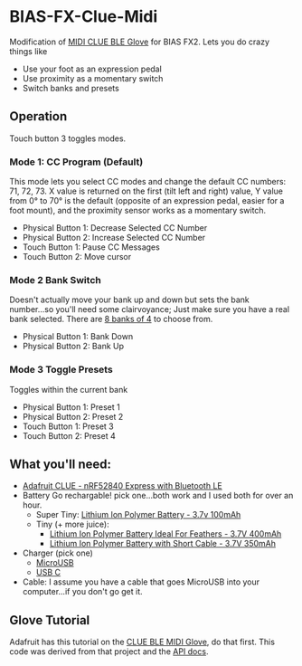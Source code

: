 # BIAS-FX-Clue-Midi

Modification of [MIDI CLUE BLE Glove](https://bit.ly/2PBzcX9) for BIAS
FX2.  Lets you do crazy things like
* Use your foot as an expression pedal
* Use proximity as a momentary switch
* Switch banks and presets

## Operation

Touch button 3 toggles modes. 

### Mode 1: CC Program (Default)

This mode lets you select CC modes and change the default CC numbers:
71, 72, 73.  X value is returned on the first (tilt left and right)
value, Y value from 0° to 70° is the default (opposite of an
expression pedal, easier for a foot mount), and the proximity sensor
works as a momentary switch.
 * Physical Button 1: Decrease Selected CC Number
 * Physical Button 2: Increase Selected CC Number
 * Touch Button 1: Pause CC Messages 
 * Touch Button 2: Move cursor

### Mode 2 Bank Switch

Doesn't actually move your bank up and down but sets the bank
number...so you'll need some clairvoyance; Just make sure you have a
real bank selected.  There are [8 banks of 4](https://bit.ly/3gK57kb)
to choose from.
 * Physical Button 1: Bank Down
 * Physical Button 2: Bank Up

### Mode 3 Toggle Presets

Toggles within the current bank
 * Physical Button 1: Preset 1
 * Physical Button 2: Preset 2
 * Touch Button 1: Preset 3
 * Touch Button 2: Preset 4

## What you'll need:

* [Adafruit CLUE - nRF52840 Express with Bluetooth
   LE](https://www.adafruit.com/product/4500)
 * Battery Go rechargable! pick one...both work and I used both for over an hour.
   * Super Tiny: [Lithium Ion Polymer Battery - 3.7v
     100mAh](https://www.adafruit.com/product/1570)
   * Tiny (+ more juice): 
     * [Lithium Ion Polymer Battery Ideal For Feathers - 3.7V
       400mAh](https://www.adafruit.com/product/3898)
     * [Lithium Ion Polymer Battery with Short Cable - 3.7V
     350mAh](https://www.adafruit.com/product/4237)
 * Charger (pick one)
   * [MicroUSB](https://www.adafruit.com/product/1904)
   * [USB C](https://www.adafruit.com/product/4410)
 * Cable: I assume you have a cable that goes MicroUSB into your
   computer...if you don't go get it.
 
 ## Glove Tutorial 

Adafruit has this tutorial on the [CLUE BLE MIDI
Glove](https://learn.adafruit.com/clue-midi-glove), do that first.
This code was derived from that project and the [API
docs](https://circuitpython.readthedocs.io/projects/clue/en/latest/api.html).
